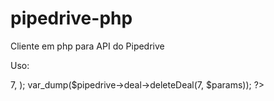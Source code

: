 # pipedrive-php
Cliente em php para API do Pipedrive

Uso:

<?php
require_once 'vendor/autoload.php';
use App\Pipedrive;
$pipedrive = new Pipedrive('apikey');
$params = array(
    'id' => 7,
    
);
var_dump($pipedrive->deal->deleteDeal(7, $params));
?>
